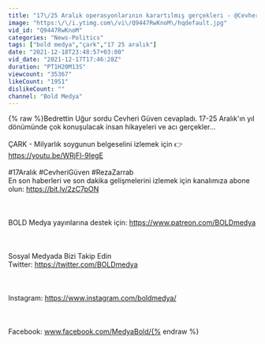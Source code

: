 ```yaml
---
title: "17\/25 Aralık operasyonlarının karartılmış gerçekleri - @Cevheri Güven  - Bedrettin Uğur"
image: "https:\/\/i.ytimg.com\/vi\/Q9447RwKnoM\/hqdefault.jpg"
vid_id: "Q9447RwKnoM"
categories: "News-Politics"
tags: ["bold medya","çark","17 25 aralık"]
date: "2021-12-18T23:48:57+03:00"
vid_date: "2021-12-17T17:46:28Z"
duration: "PT1H20M13S"
viewcount: "35367"
likeCount: "1951"
dislikeCount: ""
channel: "Bold Medya"
---
```

{% raw %}Bedrettin Uğur sordu Cevheri Güven cevapladı. 17-25 Aralık'ın yıl dönümünde çok konuşulacak insan hikayeleri ve acı gerçekler...<br /><br />ÇARK - Milyarlık soygunun belgeselini izlemek için 👉 <a rel="nofollow" target="blank" href="https://youtu.be/WRjFl-9IegE">https://youtu.be/WRjFl-9IegE</a><br /><br />#17Aralık #CevheriGüven #RezaZarrab<br />En son haberleri ve son dakika gelişmelerini izlemek için kanalımıza abone olun: <a rel="nofollow" target="blank" href="https://bit.ly/2zC7pON">https://bit.ly/2zC7pON</a><br /><br /><br /><br />BOLD Medya yayınlarına destek için: <a rel="nofollow" target="blank" href="https://www.patreon.com/BOLDmedya">https://www.patreon.com/BOLDmedya</a><br /><br /><br /><br />Sosyal Medyada Bizi Takip Edin <br />Twitter: <a rel="nofollow" target="blank" href="https://twitter.com/BOLDmedya">https://twitter.com/BOLDmedya</a><br /><br /><br /><br />Instagram: <a rel="nofollow" target="blank" href="https://www.instagram.com/boldmedya/">https://www.instagram.com/boldmedya/</a><br /><br /><br /><br />Facebook: www.facebook.com/MedyaBold/{% endraw %}
